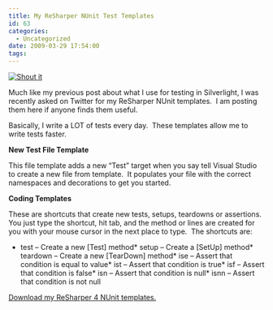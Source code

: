 ```yaml
---
title: My ReSharper NUnit Test Templates
id: 63
categories:
  - Uncategorized
date: 2009-03-29 17:54:00
tags:
---
```


[![Shout it](http://dotnetshoutout.com/image.axd?url=http%3A%2F%2Fhouseofbilz.com%2Farchive%2F2009%2F03%2F29%2Fmy-resharper-test-templates.aspx)](http://dotnetshoutout.com/My-ReSharper-NUnit-Test-Templates)   

Much like my previous post about what I use for testing in Silverlight, I was recently asked on Twitter for my ReSharper NUnit templates.&#160; I am posting them here if anyone finds them useful.

Basically, I write a LOT of tests every day.&#160; These templates allow me to write tests faster.

**New Test File Template**

This file template adds a new “Test” target when you say tell Visual Studio to create a new file from template.&#160; It populates your file with the correct namespaces and decorations to get you started.

**Coding Templates**

These are shortcuts that create new tests, setups, teardowns or assertions.&#160; You just type the shortcut, hit tab, and the method or lines are created for you with your mouse cursor in the next place to type.&#160; The shortcuts are:

*   test – Create a new [Test] method*   setup – Create a [SetUp] method*   teardown – Create a new [TearDown] method*   ise – Assert that condition is equal to value*   ist – Assert that condition is true*   isf – Assert that condition is false*   isn – Assert that condition is null*   isnn – Assert that condition is not null  

[Download my ReSharper 4 NUnit templates.](http://brianstestsite.googlepages.com/ResharperTemplates.zip)